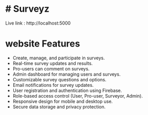 # # Surveyz

Live link : http://localhost:5000

# website Features
* Create, manage, and participate in surveys.
* Real-time survey updates and results.
* Pro-users can comment on surveys.
* Admin dashboard for managing users and surveys.
* Customizable survey questions and options.
* Email notifications for survey updates.
* User registration and authentication using Firebase.
* Role-based access control (User, Pro-user, Surveyor, Admin).
* Responsive design for mobile and desktop use.
* Secure data storage and privacy protection.
